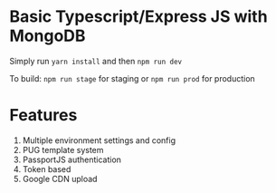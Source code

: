 # Basic Typescript/Express JS with MongoDB

Simply run `yarn install` and then `npm run dev`

To build: `npm run stage` for staging or `npm run prod` for production 
# Features
1. Multiple environment settings and config
2. PUG template system
3. PassportJS authentication
4. Token based
5. Google CDN upload

